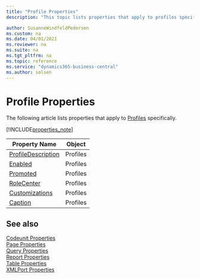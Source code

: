 ```yaml
---
title: "Profile Properties"
description: "This topic lists properties that apply to profiles specifically."

author: SusanneWindfeldPedersen
ms.custom: na
ms.date: 04/01/2021
ms.reviewer: na
ms.suite: na
ms.tgt_pltfrm: na
ms.topic: reference
ms.service: "dynamics365-business-central"
ms.author: solsen
---
```


# Profile Properties

The following article lists properties that apply to [Profiles](../devenv-profile-object.md) specifically.

[!INCLUDE[properties_note](../includes/properties_note.md)]

|Property Name| Object |
|-------------|--------|
|[ProfileDescription](devenv-profiledescription-property.md)  | Profiles |
|[Enabled](devenv-enabled-profile-property.md)  | Profiles |
|[Promoted](devenv-promoted-profile-property.md) | Profiles |
|[RoleCenter](devenv-rolecenter-property.md) | Profiles |
|[Customizations](devenv-customizations-property.md) | Profiles |
|[Caption](devenv-caption-property.md) | Profiles |

## See also

[Codeunit Properties](devenv-codeunit-properties.md)  
[Page Properties](devenv-page-property-overview.md)  
[Query Properties](devenv-query-properties.md)  
[Report Properties](devenv-report-properties.md)  
[Table Properties](devenv-table-properties.md)  
[XMLPort Properties](devenv-xmlport-properties.md) 